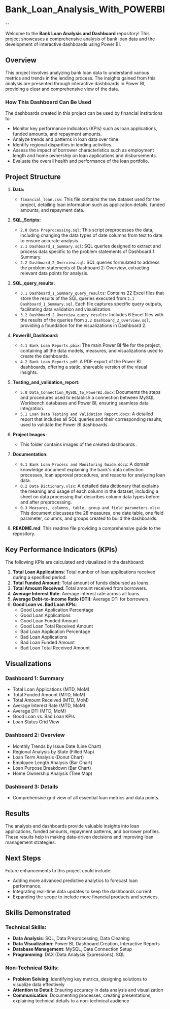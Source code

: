 # Bank_Loan_Analysis_With_POWERBI
<div align="center">

</div>

--

Welcome to the **Bank Loan Analysis and Dashboard** repository! This project showcases a comprehensive analysis of bank loan data and the development of interactive dashboards using Power BI. 

 


## Overview
This project involves analyzing bank loan data to understand various metrics and trends in the lending process. The insights gained from this analysis are presented through interactive dashboards in Power BI, providing a clear and comprehensive view of the data.

### How This Dashboard Can Be Used
The dashboards created in this project can be used by financial institutions to:
- Monitor key performance indicators (KPIs) such as loan applications, funded amounts, and repayment amounts.
- Analyze trends and patterns in loan data over time.
- Identify regional disparities in lending activities.
- Assess the impact of borrower characteristics such as employment length and home ownership on loan applications and disbursements.
- Evaluate the overall health and performance of the loan portfolio.

## Project Structure
1. **Data:**
   - `financial_loan.csv`: This file contains the raw dataset used for the project, detailing loan information such as application details, funded amounts, and repayment data.

2. **SQL_Scripts:**
   - `2.0 Data Preprocessing.sql`: This script preprocesses the data, including changing the data types of date columns from text to date to ensure accurate analysis.
   - `2.1 Dashboard_1_Summary.sql`: SQL queries designed to extract and process data specific to the problem statements of Dashboard 1: Summary.
   - `2.2 Dashboard_2_Overview.sql`: SQL queries formulated to address the problem statements of Dashboard 2: Overview, extracting relevant data points for analysis.

3. **SQL_query_results:**
   - `3.1 Dashboard_1_Summary_query_results`: Contains 22 Excel files that store the results of the SQL queries executed from `2.1 Dashboard_1_Summary.sql`. Each file captures specific query outputs, facilitating data validation and visualization.
   - `3.2 Dashboard_2_Overview_query_results`: Includes 6 Excel files with the results of the queries from `2.2 Dashboard_2_Overview.sql`, providing a foundation for the visualizations in Dashboard 2.

4. **PowerBI_Dashboard:**
   - `4.1 Bank Loan Reports.pbix`: The main Power BI file for the project, containing all the data models, measures, and visualizations used to create the dashboards.
   - `4.2 Bank Loan Reports.pdf`: A PDF export of the Power BI dashboards, offering a static, shareable version of the visual insights.

5. **Testing_and_validation_report:**
   - `5.0 Data_Connection_MySQL_to_PowerBI.docx`: Documents the steps and procedures used to establish a connection between MySQL Workbench databases and Power BI, ensuring seamless data integration.
   - `5.1 Loan Data Testing and Validation Report.docx`: A detailed report that includes all SQL queries and their corresponding results, used to validate the Power BI dashboards.

6. **Project Images :**
   - This folder contains images of the created dashboards .

7. **Documentation:**
   - `0.1 Bank Loan Process and Monitoring Guide.docx`: A domain knowledge document explaining the bank's data collection processes, loan approval procedures, and reasons for analyzing loan data.
   - `0.2 Data Dictionary.xlsx`: A detailed data dictionary that explains the meaning and usage of each column in the dataset, including a sheet on data processing that describes column data types before and after preprocessing.
   - `0.3 Measures, columns, table, group and field parameters.xlsx`: This document discusses the 28 measures, one date table, one field parameter, columns, and groups created to build the dashboards.

  
8. **README.md**: This readme file providing a comprehensive guide to the repository.

## Key Performance Indicators (KPIs)
The following KPIs are calculated and visualized in the dashboard:
1. **Total Loan Applications**: Total number of loan applications received during a specified period.
2. **Total Funded Amount**: Total amount of funds disbursed as loans.
3. **Total Amount Received**: Total amount received from borrowers.
4. **Average Interest Rate**: Average interest rate across all loans.
5. **Average Debt-to-Income Ratio (DTI)**: Average DTI for borrowers.
6. **Good Loan vs. Bad Loan KPIs**:
    - Good Loan Application Percentage
    - Good Loan Applications
    - Good Loan Funded Amount
    - Good Loan Total Received Amount
    - Bad Loan Application Percentage
    - Bad Loan Applications
    - Bad Loan Funded Amount
    - Bad Loan Total Received Amount

## Visualizations
### Dashboard 1: Summary
- Total Loan Applications (MTD, MoM)
- Total Funded Amount (MTD, MoM)
- Total Amount Received (MTD, MoM)
- Average Interest Rate (MTD, MoM)
- Average DTI (MTD, MoM)
- Good Loan vs. Bad Loan KPIs
- Loan Status Grid View

### Dashboard 2: Overview
- Monthly Trends by Issue Date (Line Chart)
- Regional Analysis by State (Filled Map)
- Loan Term Analysis (Donut Chart)
- Employee Length Analysis (Bar Chart)
- Loan Purpose Breakdown (Bar Chart)
- Home Ownership Analysis (Tree Map)

### Dashboard 3: Details
- Comprehensive grid view of all essential loan metrics and data points.



## Results
The analysis and dashboards provide valuable insights into loan applications, funded amounts, repayment patterns, and borrower profiles. These results help in making data-driven decisions and improving loan management strategies.

## Next Steps
Future enhancements to this project could include:
- Adding more advanced predictive analytics to forecast loan performance.
- Integrating real-time data updates to keep the dashboards current.
- Expanding the scope to include more financial products and services.

## Skills Demonstrated
### Technical Skills:
- **Data Analysis**: SQL, Data Preprocessing, Data Cleaning
- **Data Visualization**: Power BI, Dashboard Creation, Interactive Reports
- **Database Management**: MySQL, Data Connection Setup
- **Programming**: DAX (Data Analysis Expressions), SQL

### Non-Technical Skills:
- **Problem Solving**: Identifying key metrics, designing solutions to visualize data effectively
- **Attention to Detail**: Ensuring accuracy in data analysis and visualization
- **Communication**: Documenting processes, creating presentations, explaining technical details to a non-technical audience

